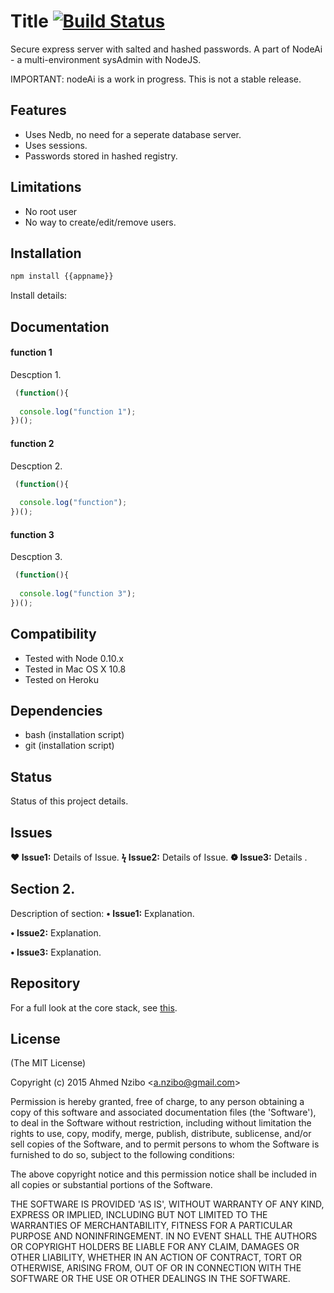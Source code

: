 # Title [![Build Status](imagelink)](site)
Secure express server with salted and hashed passwords. 
A part of NodeAi - a multi-environment sysAdmin with NodeJS.

IMPORTANT: nodeAi is a work in progress. This is not a stable release.

## Features

+ Uses Nedb, no need for a seperate database server.
+ Uses sessions.
+ Passwords stored in hashed registry.

## Limitations

+ No root user
+ No way to create/edit/remove users.  

## Installation
```bash
npm install {{appname}}
```

Install details:


## Documentation


#### function 1

Descption 1.

```js
 (function(){
  
  console.log("function 1");
})();
```

#### function 2

Descption 2.

```js
 (function(){
  
  console.log("function");
})();
```
#### function 3

Descption 3.

```js
 (function(){
  
  console.log("function 3");
})();
```


## Compatibility

+ Tested with Node 0.10.x
+ Tested in Mac OS X 10.8
+ Tested on Heroku

## Dependencies

+ bash (installation script)
+ git (installation script)

## Status

Status of this project details.

## Issues
__&#10084; Issue1:__
Details of Issue.
__&#991; Issue2:__
Details of Issue.
__&#10049; Issue3:__
Details .

## Section 2.
Description of section:
__&#8226; Issue1:__
  Explanation.

__&#8226; Issue2:__
  Explanation.

__&#8226; Issue3:__
Explanation.


## Repository

For a full look at the core stack, see [this](https://github.com/fb55/elijahsnow).



## License

(The MIT License)

Copyright (c) 2015 Ahmed Nzibo &lt;a.nzibo@gmail.com&gt;

Permission is hereby granted, free of charge, to any person obtaining
a copy of this software and associated documentation files (the
'Software'), to deal in the Software without restriction, including
without limitation the rights to use, copy, modify, merge, publish,
distribute, sublicense, and/or sell copies of the Software, and to
permit persons to whom the Software is furnished to do so, subject to
the following conditions:

The above copyright notice and this permission notice shall be
included in all copies or substantial portions of the Software.

THE SOFTWARE IS PROVIDED 'AS IS', WITHOUT WARRANTY OF ANY KIND,
EXPRESS OR IMPLIED, INCLUDING BUT NOT LIMITED TO THE WARRANTIES OF
MERCHANTABILITY, FITNESS FOR A PARTICULAR PURPOSE AND NONINFRINGEMENT.
IN NO EVENT SHALL THE AUTHORS OR COPYRIGHT HOLDERS BE LIABLE FOR ANY
CLAIM, DAMAGES OR OTHER LIABILITY, WHETHER IN AN ACTION OF CONTRACT,
TORT OR OTHERWISE, ARISING FROM, OUT OF OR IN CONNECTION WITH THE
SOFTWARE OR THE USE OR OTHER DEALINGS IN THE SOFTWARE.
